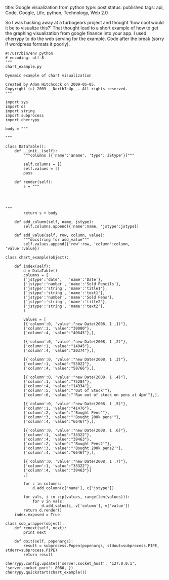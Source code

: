 title: Google visualization from python
type: post
status: published
tags: api, Code, Google, Life, python, Technology, Web 2.0


So I was hacking away at a turbogears project and thought 'how cool would it be to visualize this?' That thought lead to a short example of how to get the graphing visualization from google finance into your app. I used cherrypy to do the web serving for the example. Code after the break (sorry if wordpress formats it poorly). 
    
    #!/usr/bin/env python
    # encoding: utf-8
    """
    chart_example.py
    
    Dynamic example of chart visualization
    
    Created by Adam Hitchcock on 2009-05-05.
    Copyright (c) 2009 __NorthIsUp__. All rights reserved.
    """
    
    import sys
    import os
    import string
    import subprocess
    import cherrypy
    
    body = """
    
    """
    
    class DataTable():
    	def __init__(self):
    		"""columns [{'name':'aname', 'type':'JStype'}]"""
    
    		self.columns = []
    		self.values = []
    		pass
    
    	def render(self):
    		s = """
    
    		
    		
    
    """
    		return s + body
    
    	def add_column(self, name, jstype):
    		self.columns.append({'name':name, 'jstype':jstype})
    
    	def add_value(self, row, column, value):
    		"""docstring for add_value"""
    		self.values.append({'row':row, 'column':column, 'value':value})
    
    class chart_example(object):
    
    	def index(self):
    		d = DataTable()
    		columns = [
    		{'jstype':'date',	'name':'Date'},
    		{'jstype':'number', 'name':'Sold Pencils'},
    		{'jstype':'string', 'name':'title1'},
    		{'jstype':'string', 'name':'text1'},
    		{'jstype':'number', 'name':'Sold Pens'},
    		{'jstype':'string', 'name':'title2'},
    		{'jstype':'string', 'name':'text2'},
    		]
    
    		values = [
    		[{'column':0, 'value':"new Date(2008, 1 ,1)"},
    		{'column':1, 'value':"30000"},
    		{'column':4, 'value':"40645"},],
    
    		[{'column':0, 'value':"new Date(2008, 1 ,2)"},
    		{'column':1, 'value':"14045"},
    		{'column':4, 'value':"20374"},],
    
    		[{'column':0, 'value':"new Date(2008, 1 ,3)"},
    		{'column':1, 'value':"55022"},
    		{'column':4, 'value':"50766"},],
    
    		[{'column':0, 'value':"new Date(2008, 1 ,4)"},
    		{'column':1, 'value':"75284"},
    		{'column':4, 'value':"14334"},
    		{'column':5, 'value':"'Out of Stock'"},
    		{'column':6, 'value':"'Ran out of stock on pens at 4pm'"},],
    
    		[{'column':0, 'value':"new Date(2008, 1 ,5)"},
    		{'column':1, 'value':"41476"},
    		{'column':2, 'value':"'Bought Pens'"},
    		{'column':3, 'value':"'Bought 200k pens'"},
    		{'column':4, 'value':"66467"},],
    
    		[{'column':0, 'value':"new Date(2008, 1 ,6)"},
    		{'column':1, 'value':"33322"},
    		{'column':4, 'value':"39463"},
    		{'column':2, 'value':"'Bought Pens2'"},
    		{'column':3, 'value':"'Bought 200k pens2'"},
    		{'column':4, 'value':"66467"},],
    
    		[{'column':0, 'value':"new Date(2008, 1 ,7)"},
    		{'column':1, 'value':"33322"},
    		{'column':4, 'value':"39463"}]
    		,]
    
    		for c in columns:
    			d.add_column(c['name'], c['jstype'])
    
    		for vals, i in zip(values, range(len(values))):
    			for v in vals:
    				d.add_value(i, v['column'], v['value'])
    		return d.render()
    	index.exposed = True
    
    class sub_wrapper(object):
    	def renext(self, next):
    		print next
    
    	def doit(self, popenargs):
    		result = subprocess.Popen(popenargs, stdout=subprocess.PIPE, stderr=subprocess.PIPE)
    		return result
    
    cherrypy.config.update({'server.socket_host': '127.0.0.1', 'server.socket_port': 8080, })
    cherrypy.quickstart(chart_example())
